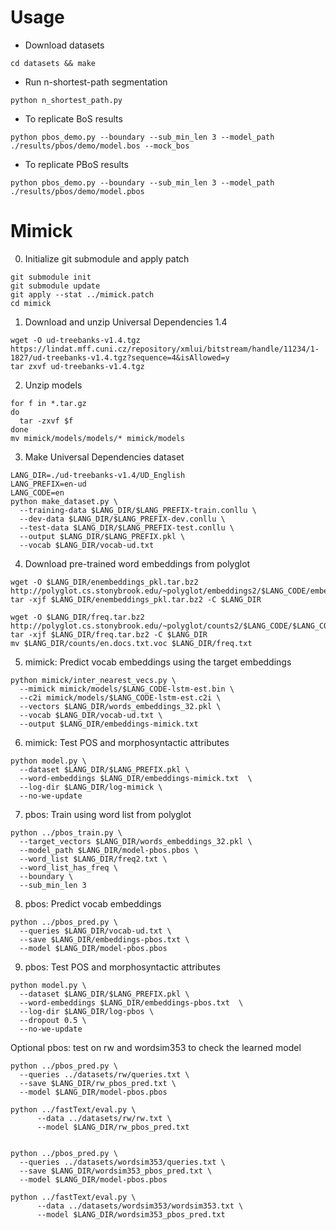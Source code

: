 # Usage

- Download datasets

```shell script
cd datasets && make
```

- Run n-shortest-path segmentation

```shell script
python n_shortest_path.py
```

- To replicate BoS results
```
python pbos_demo.py --boundary --sub_min_len 3 --model_path ./results/pbos/demo/model.bos --mock_bos
```

- To replicate PBoS results
```
python pbos_demo.py --boundary --sub_min_len 3 --model_path ./results/pbos/demo/model.pbos
```


# Mimick

0. Initialize git submodule and apply patch

```shell script
git submodule init
git submodule update
git apply --stat ../mimick.patch
cd mimick
```

1. Download and unzip Universal Dependencies 1.4
 
```shell script
wget -O ud-treebanks-v1.4.tgz https://lindat.mff.cuni.cz/repository/xmlui/bitstream/handle/11234/1-1827/ud-treebanks-v1.4.tgz?sequence=4&isAllowed=y
tar zxvf ud-treebanks-v1.4.tgz
```

2. Unzip models 

```shell script
for f in *.tar.gz
do
  tar -zxvf $f 
done
mv mimick/models/models/* mimick/models
```

3. Make Universal Dependencies dataset

```shell script
LANG_DIR=./ud-treebanks-v1.4/UD_English
LANG_PREFIX=en-ud
LANG_CODE=en
python make_dataset.py \
  --training-data $LANG_DIR/$LANG_PREFIX-train.conllu \
  --dev-data $LANG_DIR/$LANG_PREFIX-dev.conllu \
  --test-data $LANG_DIR/$LANG_PREFIX-test.conllu \
  --output $LANG_DIR/$LANG_PREFIX.pkl \
  --vocab $LANG_DIR/vocab-ud.txt
```

4. Download pre-trained word embeddings from polyglot

```shell script
wget -O $LANG_DIR/enembeddings_pkl.tar.bz2 http://polyglot.cs.stonybrook.edu/~polyglot/embeddings2/$LANG_CODE/embeddings_pkl.tar.bz2
tar -xjf $LANG_DIR/enembeddings_pkl.tar.bz2 -C $LANG_DIR

wget -O $LANG_DIR/freq.tar.bz2 http://polyglot.cs.stonybrook.edu/~polyglot/counts2/$LANG_CODE/$LANG_CODE.voc.tar.bz2
tar -xjf $LANG_DIR/freq.tar.bz2 -C $LANG_DIR
mv $LANG_DIR/counts/en.docs.txt.voc $LANG_DIR/freq.txt
```


5. mimick: Predict vocab embeddings using the target embeddings

```shell script
python mimick/inter_nearest_vecs.py \
  --mimick mimick/models/$LANG_CODE-lstm-est.bin \
  --c2i mimick/models/$LANG_CODE-lstm-est.c2i \
  --vectors $LANG_DIR/words_embeddings_32.pkl \
  --vocab $LANG_DIR/vocab-ud.txt \
  --output $LANG_DIR/embeddings-mimick.txt 
```

6. mimick: Test POS and morphosyntactic attributes

```shell script
python model.py \
  --dataset $LANG_DIR/$LANG_PREFIX.pkl \
  --word-embeddings $LANG_DIR/embeddings-mimick.txt  \
  --log-dir $LANG_DIR/log-mimick \
  --no-we-update 
```

7. pbos: Train using word list from polyglot
```shell script
python ../pbos_train.py \
  --target_vectors $LANG_DIR/words_embeddings_32.pkl \
  --model_path $LANG_DIR/model-pbos.pbos \
  --word_list $LANG_DIR/freq2.txt \
  --word_list_has_freq \
  --boundary \
  --sub_min_len 3
```

8. pbos: Predict vocab embeddings
```shell script
python ../pbos_pred.py \
  --queries $LANG_DIR/vocab-ud.txt \
  --save $LANG_DIR/embeddings-pbos.txt \
  --model $LANG_DIR/model-pbos.pbos
```

9. pbos: Test POS and morphosyntactic attributes 

```shell script
python model.py \
  --dataset $LANG_DIR/$LANG_PREFIX.pkl \
  --word-embeddings $LANG_DIR/embeddings-pbos.txt  \
  --log-dir $LANG_DIR/log-pbos \
  --dropout 0.5 \
  --no-we-update 
```


Optional pbos: test on rw and wordsim353 to check the learned model
```shell script
python ../pbos_pred.py \
  --queries ../datasets/rw/queries.txt \
  --save $LANG_DIR/rw_pbos_pred.txt \
  --model $LANG_DIR/model-pbos.pbos

python ../fastText/eval.py \
      --data ../datasets/rw/rw.txt \
      --model $LANG_DIR/rw_pbos_pred.txt


python ../pbos_pred.py \
  --queries ../datasets/wordsim353/queries.txt \
  --save $LANG_DIR/wordsim353_pbos_pred.txt \
  --model $LANG_DIR/model-pbos.pbos

python ../fastText/eval.py \
      --data ../datasets/wordsim353/wordsim353.txt \
      --model $LANG_DIR/wordsim353_pbos_pred.txt
```